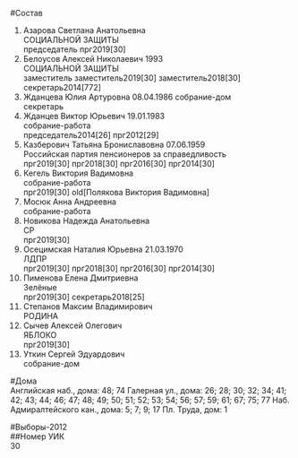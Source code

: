 #Состав  
1. Азарова Светлана Анатольевна  
    СОЦИАЛЬНОЙ ЗАЩИТЫ  
    председатель прг2019[30]  
2. Белоусов Алексей Николаевич 1993  
    СОЦИАЛЬНОЙ ЗАЩИТЫ  
    заместитель заместитель2019[30] заместитель2018[30] секретарь2014[772]  
3. Жданцева Юлия Артуровна 08.04.1986 
    собрание-дом  
    секретарь  
4. Жданцев Виктор Юрьевич 19.01.1983  
    собрание-работа  
    председатель2014[26] прг2012[29]
5. Казберович Татьяна Брониславовна 07.06.1959  
    Российская партия пенсионеров за справедливость  
    прг2019[30] прг2018[30] прг2016[30] прг2014[30]  
6. Кегель Виктория Вадимовна  
    собрание-работа  
    прг2019[30] old[Полякова Виктория Вадимовна]  
7. Мосюк Анна Андреевна  
    собрание-работа  
8. Новикова Надежда Анатольевна  
    СР  
    прг2019[30]  
9. Осецимская Наталия Юрьевна 21.03.1970  
    ЛДПР  
    прг2019[30] прг2018[30] прг2016[30] прг2014[30]  
10. Пименова Елена Дмитриевна  
    Зелёные  
    прг2019[30] секретарь2018[25]  
11. Степанов Максим Владимирович  
    РОДИНА  
12. Сычев Алексей Олегович  
    ЯБЛОКО  
    прг2019[30]  
13. Уткин Сергей Эдуардович  
    собрание-дом  
  
#Дома  
Английская наб., дома: 48; 74 Галерная ул., дома: 26; 28; 30; 32; 34; 41; 42; 43; 44; 46; 47; 48; 49; 50; 51; 52; 53; 54; 56; 57; 59; 61; 67; 75; 77 Наб. Адмиралтейского кан., дома: 5; 7; 9; 17 Пл. Труда, дом: 1  
  
#Выборы-2012  
##Номер УИК  
30  
